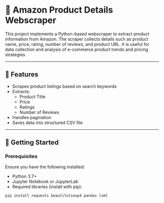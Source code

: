 # 🛒 Amazon Product Details Webscraper

This project implements a Python-based webscraper to extract product information from Amazon. The scraper collects details such as product name, price, rating, number of reviews, and product URL. It is useful for data collection and analysis of e-commerce product trends and pricing strategies.

---

## 📌 Features

- Scrapes product listings based on search keywords
- Extracts:
  - Product Title
  - Price
  - Ratings
  - Number of Reviews
- Handles pagination
- Saves data into structured CSV file

---

## 🚀 Getting Started

### Prerequisites

Ensure you have the following installed:

- Python 3.7+
- Jupyter Notebook or JupyterLab
- Required libraries (install with pip):

```bash
pip install requests beautifulsoup4 pandas lxml
```
